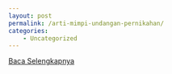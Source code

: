 ```yaml
---
layout: post
permalink: /arti-mimpi-undangan-pernikahan/
categories:
    - Uncategorized
---
```


[Baca Selengkapnya](/01)